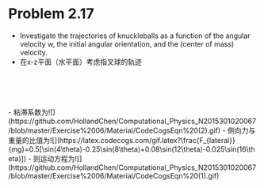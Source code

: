 # Problem 2.17
- Investigate the trajectories of knuckleballs as a function of the angular velocity w, the initial angular orientation, and the (center of mass) velocity.
- 在x-z平面（水平面）考虑指叉球的轨迹 
<br />
<br/>
<br/>
<br/>
- 粘滞系数为![](https://github.com/HollandChen/Computational_Physics_N2015301020067/blob/master/Exercise%2006/Material/CodeCogsEqn%20(2).gif)
- 侧向力与重量的比值为![](https://latex.codecogs.com/gif.latex?\frac{F_{lateral}}{mg}=0.5[\sin(4\theta)-0.25\sin(8\theta)&plus;0.08\sin(12\theta)-0.025\sin(16\theta)])
- 则运动方程为![](https://github.com/HollandChen/Computational_Physics_N2015301020067/blob/master/Exercise%2006/Material/CodeCogsEqn%20(1).gif)
